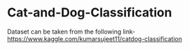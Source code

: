 # Cat-and-Dog-Classification
Dataset can be taken from the following link- https://www.kaggle.com/kumarsujeet11/catdog-classification
